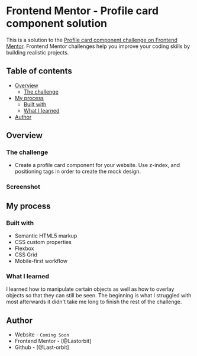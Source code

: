 # Frontend Mentor - Profile card component solution

This is a solution to the [Profile card component challenge on Frontend Mentor](https://www.frontendmentor.io/challenges/profile-card-component-cfArpWshJ). Frontend Mentor challenges help you improve your coding skills by building realistic projects. 

## Table of contents

- [Overview](#overview)
  - [The challenge](#the-challenge)
- [My process](#my-process)
  - [Built with](#built-with)
  - [What I learned](#what-i-learned)
- [Author](#author)

## Overview

### The challenge

- Create a profile card component for your website. Use z-index, and positioning tags in order to  create the mock design. 

### Screenshot

## My process

### Built with

- Semantic HTML5 markup
- CSS custom properties
- Flexbox
- CSS Grid
- Mobile-first workflow

### What I learned

I learned how to manipulate certain objects as well as how to overlay objects so that they can still be seen. The beginning is what I struggled with most afterwards it didn't take me long to finish the rest of the challenge. 

## Author

- Website - `Coming Soon`
- Frontend Mentor - [@Lastorbit]
- Github - [@Last-orbit]


